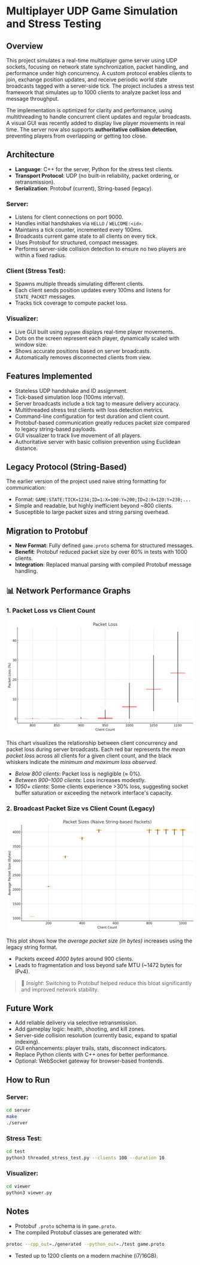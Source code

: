 # Multiplayer UDP Game Simulation and Stress Testing

## Overview

This project simulates a real-time multiplayer game server using UDP sockets, focusing on network state synchronization, packet handling, and performance under high concurrency. A custom protocol enables clients to join, exchange position updates, and receive periodic world state broadcasts tagged with a server-side tick. The project includes a stress test framework that simulates up to 1000 clients to analyze packet loss and message throughput.

The implementation is optimized for clarity and performance, using multithreading to handle concurrent client updates and regular broadcasts. A visual GUI was recently added to display live player movements in real time. The server now also supports **authoritative collision detection**, preventing players from overlapping or getting too close.

## Architecture

* **Language**: C++ for the server, Python for the stress test clients.
* **Transport Protocol**: UDP (no built-in reliability, packet ordering, or retransmission).
* **Serialization**: Protobuf (current), String-based (legacy).

### Server:

* Listens for client connections on port 9000.
* Handles initial handshakes via `HELLO` / `WELCOME:<id>`.
* Maintains a tick counter, incremented every 100ms.
* Broadcasts current game state to all clients on every tick.
* Uses Protobuf for structured, compact messages.
* Performs server-side collision detection to ensure no two players are within a fixed radius.

### Client (Stress Test):

* Spawns multiple threads simulating different clients.
* Each client sends position updates every 100ms and listens for `STATE_PACKET` messages.
* Tracks tick coverage to compute packet loss.

### Visualizer:

* Live GUI built using `pygame` displays real-time player movements.
* Dots on the screen represent each player, dynamically scaled with window size.
* Shows accurate positions based on server broadcasts.
* Automatically removes disconnected clients from view.

## Features Implemented

* Stateless UDP handshake and ID assignment.
* Tick-based simulation loop (100ms interval).
* Server broadcasts include a tick tag to measure delivery accuracy.
* Multithreaded stress test clients with loss detection metrics.
* Command-line configuration for test duration and client count.
* Protobuf-based communication greatly reduces packet size compared to legacy string-based payloads.
* GUI visualizer to track live movement of all players.
* Authoritative server with basic collision prevention using Euclidean distance.

## Legacy Protocol (String-Based)

The earlier version of the project used naive string formatting for communication:

* Format: `GAME:STATE:TICK=1234;ID=1:X=100:Y=200;ID=2:X=120:Y=230;...`
* Simple and readable, but highly inefficient beyond ~800 clients.
* Susceptible to large packet sizes and string parsing overhead.

## Migration to Protobuf

* **New Format**: Fully defined `game.proto` schema for structured messages.
* **Benefit**: Protobuf reduced packet size by over 60% in tests with 1000 clients.
* **Integration**: Replaced manual parsing with compiled Protobuf message handling.

## 📊 Network Performance Graphs

### 1. Packet Loss vs Client Count

![Packet Loss Graph](graphs/candlestick_packet_loss.png)

This chart visualizes the relationship between client concurrency and packet loss during server broadcasts. Each red bar represents the *mean packet loss* across all clients for a given client count, and the black whiskers indicate the *minimum and maximum loss observed*.

- *Below 800 clients*: Packet loss is negligible (≈ 0%).
- *Between 900–1000 clients*: Loss increases modestly.
- *1050+ clients*: Some clients experience >30% loss, suggesting socket buffer saturation or exceeding the network interface's capacity.

### 2. Broadcast Packet Size vs Client Count (Legacy)

![Packet Size Graph](graphs/candlestick_packet_size_naive.png)

This plot shows how the *average packet size (in bytes)* increases using the legacy string format.

- Packets exceed *4000 bytes* around 900 clients.
- Leads to fragmentation and loss beyond safe MTU (~1472 bytes for IPv4).

> 🧠 *Insight*: Switching to Protobuf helped reduce this bloat significantly and improved network stability.

## Future Work

* Add reliable delivery via selective retransmission.
* Add gameplay logic: health, shooting, and kill zones.
* Server-side collision resolution (currently basic, expand to spatial indexing).
* GUI enhancements: player trails, stats, disconnect indicators.
* Replace Python clients with C++ ones for better performance.
* Optional: WebSocket gateway for browser-based frontends.

## How to Run

### Server:
```bash
cd server
make
./server
```

### Stress Test:
```bash
cd test
python3 threaded_stress_test.py --clients 100 --duration 10
```

### Visualizer:
```bash
cd viewer
python3 viewer.py
```

## Notes

* Protobuf `.proto` schema is in `game.proto`.
* The compiled Protobuf classes are generated with:
```bash
protoc --cpp_out=./generated --python_out=./test game.proto
```
* Tested up to 1200 clients on a modern machine (i7/16GB).
